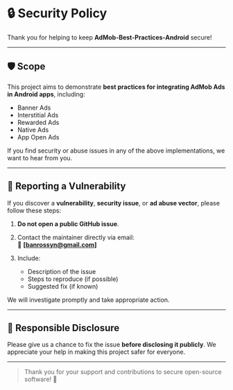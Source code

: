 # 🔒 Security Policy

Thank you for helping to keep **AdMob-Best-Practices-Android** secure!

---


## 🛡️ Scope

This project aims to demonstrate **best practices for integrating AdMob Ads in Android apps**, including:

- Banner Ads
- Interstitial Ads
- Rewarded Ads
- Native Ads
- App Open Ads

If you find security or abuse issues in any of the above implementations, we want to hear from you.

---

## 📣 Reporting a Vulnerability

If you discover a **vulnerability**, **security issue**, or **ad abuse vector**, please follow these steps:

1. **Do not open a public GitHub issue**.
2. Contact the maintainer directly via email:  
   📧 **[banrossyn@gmail.com]**

3. Include:
   - Description of the issue
   - Steps to reproduce (if possible)
   - Suggested fix (if known)

We will investigate promptly and take appropriate action.

---

## 🤝 Responsible Disclosure

Please give us a chance to fix the issue **before disclosing it publicly**. We appreciate your help in making this project safer for everyone.

---

> Thank you for your support and contributions to secure open-source software! 🙏
